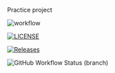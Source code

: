 Practice project

![workflow](https://github.com/OW784/devops/actions/workflows/main.yml/badge.svg)

[![LICENSE](https://img.shields.io/github/license/OW784/devops.svg?style=flat-square)](https://github.com/OW784/devops/blob/master/LICENSE)

[![Releases](https://img.shields.io/github/release/OW784/devops/all.svg?style=flat-square)](https://github.com/OW784/devops/releases)

![GitHub Workflow Status (branch)](https://img.shields.io/github/workflow/status/OW784/devops/main.yml/develop?style=flat-square)




